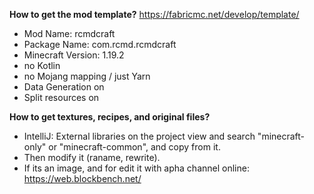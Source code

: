 **How to get the mod template?**
https://fabricmc.net/develop/template/
- Mod Name: rcmdcraft
- Package Name: com.rcmd.rcmdcraft
- Minecraft Version: 1.19.2
- no Kotlin
- no Mojang mapping / just Yarn
- Data Generation on
- Split resources on

**How to get textures, recipes, and original files?**
- IntelliJ: External libraries on the project view and search "minecraft-only" or "minecraft-common", and copy from it.
- Then modify it (raname, rewrite).
- If its an image, and for edit it with apha channel online: https://web.blockbench.net/